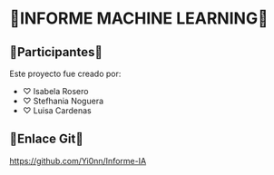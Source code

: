 # 💟INFORME MACHINE LEARNING💟

## 💟Participantes💟

Este proyecto fue creado por:

- ♡ Isabela Rosero
- ♡ Stefhania Noguera
- ♡ Luisa Cardenas

## 💟Enlace Git💟

https://github.com/Yi0nn/Informe-IA

